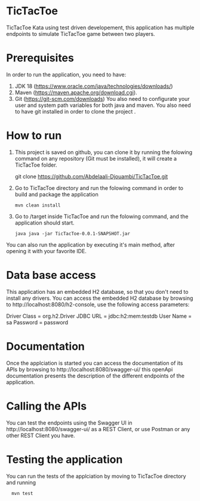 # TicTacToe
TicTacToe Kata using test driven developement, this application has multiple endpoints to simulate TicTacToe game between two players.
# Prerequisites 
In order to run the application, you need to have:
 1. JDK 18 (https://www.oracle.com/java/technologies/downloads/)
 2. Maven (https://maven.apache.org/download.cgi).
 3. Git (https://git-scm.com/downloads)
You also need to configurate your user and system path variables for both java and maven. You also need to have git installed in order to clone the project .

# How to run

1. This project is saved on github, you can clone it by running the folowing command on any repository (Git must be installed), it will create a TicTacToe folder.

      git clone https://github.com/Abdelaali-Djouambi/TicTacToe.git

2. Go to TicTacToe directory and run the folowing command in order to build and package the application

       mvn clean install

3. Go to /target inside TicTacToe and run the folowing command, and the application should start.
       
       java java -jar TicTacToe-0.0.1-SNAPSHOT.jar
       
 You can also run the application by executing it's main method, after opening it with your favorite IDE.

# Data base access

This application has an embedded H2 database, so that you don't need to install any drivers. You can access the embedded H2 database by browsing to http://localhost:8080/h2-console, use the following access parameters:
  
  Driver Class = org.h2.Driver
  JDBC URL = jdbc:h2:mem:testdb
  User Name = sa
  Password = password
  
# Documentation

Once the applciation is started you can access the documentation of its APIs by browsing to http://localhost:8080/swagger-ui/
this openApi documentation presents the description of the different endpoints of the application.

# Calling the APIs

You can test the endpoints using the Swagger UI in http://localhost:8080/swagger-ui/ as a REST Client, or use Postman or any other REST Client you have.

# Testing the application

You can run the tests of the applciation by moving to TicTacToe directory and running

      mvn test

